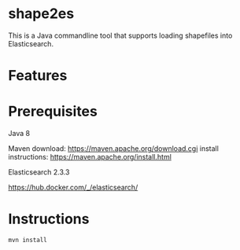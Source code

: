 # shape2es
This is a Java commandline tool that supports loading shapefiles into Elasticsearch.

# Features

# Prerequisites

Java 8

Maven 
  download: https://maven.apache.org/download.cgi
  install instructions: https://maven.apache.org/install.html
  
Elasticsearch 2.3.3

https://hub.docker.com/_/elasticsearch/

# Instructions
```
mvn install
```
